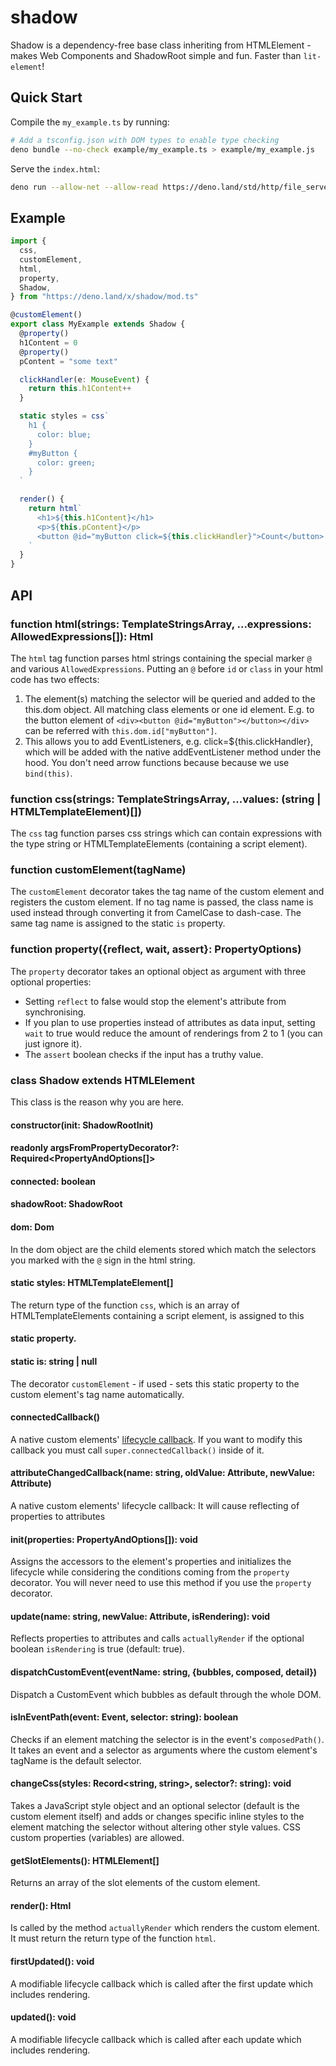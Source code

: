 # shadow

Shadow is a dependency-free base class inheriting from HTMLElement - makes Web
Components and ShadowRoot simple and fun. Faster than `lit-element`!

## Quick Start

Compile the `my_example.ts` by running:

```bash
# Add a tsconfig.json with DOM types to enable type checking
deno bundle --no-check example/my_example.ts > example/my_example.js
```

Serve the `index.html`:

```bash
deno run --allow-net --allow-read https://deno.land/std/http/file_server.ts example/
```

## Example

```typescript
import {
  css,
  customElement,
  html,
  property,
  Shadow,
} from "https://deno.land/x/shadow/mod.ts"

@customElement()
export class MyExample extends Shadow {
  @property()
  h1Content = 0
  @property()
  pContent = "some text"

  clickHandler(e: MouseEvent) {
    return this.h1Content++
  }

  static styles = css`
    h1 {
      color: blue;
    }
    #myButton {
      color: green;
    }
  `

  render() {
    return html`
      <h1>${this.h1Content}</h1>
      <p>${this.pContent}</p>
      <button @id="myButton click=${this.clickHandler}">Count</button>
    `
  }
}
```

## API

### function html(strings: TemplateStringsArray, ...expressions: AllowedExpressions[]): Html

The `html` tag function parses html strings containing the special marker `@`
and various `AllowedExpressions`. Putting an `@` before `id` or `class` in your
html code has two effects:

1. The element(s) matching the selector will be queried and added to the
   this.dom object. All matching class elements or one id element. E.g. to the
   button element of `<div><button @id="myButton"></button></div>` can be
   referred with `this.dom.id["myButton"]`.
2. This allows you to add EventListeners, e.g. click=\${this.clickHandler},
   which will be added with the native addEventListener method under the hood.
   You don't need arrow functions because because we use `bind(this)`.

### function css(strings: TemplateStringsArray, ...values: (string | HTMLTemplateElement)[])

The `css` tag function parses css strings which can contain expressions with the
type string or HTMLTemplateElements (containing a script element).

### function customElement(tagName)

The `customElement` decorator takes the tag name of the custom element and
registers the custom element. If no tag name is passed, the class name is used
instead through converting it from CamelCase to dash-case. The same tag name is
assigned to the static `is` property.

### function property({reflect, wait, assert}: PropertyOptions)

The `property` decorator takes an optional object as argument with three
optional properties:

- Setting `reflect` to false would stop the element's attribute from
  synchronising.
- If you plan to use properties instead of attributes as data input, setting
  `wait` to true would reduce the amount of renderings from 2 to 1 (you can just
  ignore it).
- The `assert` boolean checks if the input has a truthy value.

### class Shadow extends HTMLElement

This class is the reason why you are here.

#### constructor(init: ShadowRootInit)

#### readonly argsFromPropertyDecorator?: Required<PropertyAndOptions[]>

#### connected: boolean

#### shadowRoot: ShadowRoot

#### dom: Dom

In the dom object are the child elements stored which match the selectors you
marked with the `@` sign in the html string.

#### static styles: HTMLTemplateElement[]

The return type of the function `css`, which is an array of HTMLTemplateElements
containing a script element, is assigned to this

#### static property.

#### static is: string | null

The decorator `customElement` - if used - sets this static property to the
custom element's tag name automatically.

#### connectedCallback()

A native custom elements'
[lifecycle callback](https://developer.mozilla.org/en-US/docs/Web/Web_Components/Using_custom_elements).
If you want to modify this callback you must call `super.connectedCallback()`
inside of it.

#### attributeChangedCallback(name: string, oldValue: Attribute, newValue: Attribute)

A native custom elements' lifecycle callback: It will cause reflecting of
properties to attributes

#### init(properties: PropertyAndOptions[]): void

Assigns the accessors to the element's properties and initializes the lifecycle
while considering the conditions coming from the `property` decorator. You will
never need to use this method if you use the `property` decorator.

#### update(name: string, newValue: Attribute, isRendering): void

Reflects properties to attributes and calls `actuallyRender` if the optional
boolean `isRendering` is true (default: true).

#### dispatchCustomEvent(eventName: string, {bubbles, composed, detail})

Dispatch a CustomEvent which bubbles as default through the whole DOM.

#### isInEventPath(event: Event, selector: string): boolean

Checks if an element matching the selector is in the event's `composedPath()`.
It takes an event and a selector as arguments where the custom element's tagName
is the default selector.

#### changeCss(styles: Record<string, string>, selector?: string): void

Takes a JavaScript style object and an optional selector (default is the custom
element itself) and adds or changes specific inline styles to the element
matching the selector without altering other style values. CSS custom properties
(variables) are allowed.

#### getSlotElements(): HTMLElement[]

Returns an array of the slot elements of the custom element.

#### render(): Html

Is called by the method `actuallyRender` which renders the custom element. It
must return the return type of the function `html`.

#### firstUpdated(): void

A modifiable lifecycle callback which is called after the first update which
includes rendering.

#### updated(): void

A modifiable lifecycle callback which is called after each update which includes
rendering.
